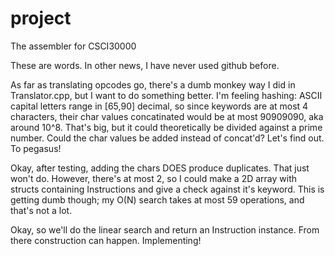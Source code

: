 project
=======

The assembler for CSCI30000

These are words.  In other news, I have never used github before.


As far as translating opcodes go, there's a dumb monkey way I did in Translator.cpp, but I want to do something better.  I'm feeling hashing: ASCII capital letters range in [65,90] decimal, so since keywords are at most 4 characters, their char values concatinated would be at most 90909090, aka around 10^8.  That's big, but it could theoretically be divided against a prime number.  Could the char values be added instead of concat'd?  Let's find out.  To pegasus!

Okay, after testing, adding the chars DOES produce duplicates.  That just won't do.  However, there's at most 2, so I could make a 2D array with structs containing Instructions and give a check against it's keyword.  This is getting dumb though; my O(N) search takes at most 59 operations, and that's not a lot.

Okay, so we'll do the linear search and return an Instruction instance.  From there construction can happen.  Implementing!
